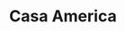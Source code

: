 ---
title: "Casa America"
url: /ciudad-autonoma-de-buenos-aires/casa-america-avenida-general-mosconi/
shop: pasta
---